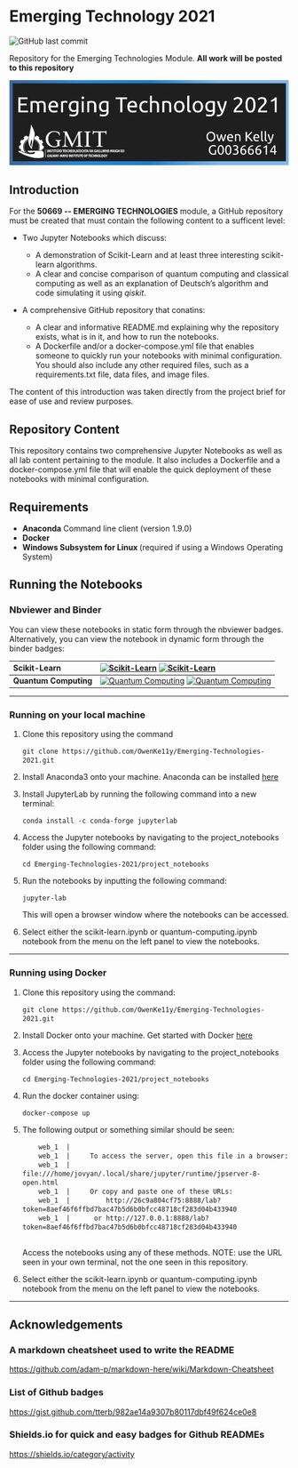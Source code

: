 # Emerging Technology 2021

![GitHub last commit](https://img.shields.io/github/commit-activity/m/OwenKe11y/Emerging-Technologies-2021)

Repository for the Emerging Technologies Module.
<b>All work will be posted to this repository</b> 

![GitHub Title Emerging Tech](https://github.com/OwenKe11y/Emerging-Technologies-2021/blob/main/titleGit.PNG?raw=true)


## Introduction
For the <b>50669 -- EMERGING TECHNOLOGIES</b> module, a GitHub repository must be created that must contain the following content to a sufficent level:
 * Two Jupyter Notebooks which discuss:
   * A demonstration of Scikit-Learn and at least three interesting scikit-learn algorithms.
   * A clear and concise comparison of quantum computing and classical computing as well as an explanation of Deutsch’s algorithm and code simulating it using <i>qiskit</i>.

 * A comprehensive GitHub repository that conatins:
   * A clear and informative README.md explaining why the repository exists, what is
     in it, and how to run the notebooks.
   * A Dockerfile and/or a docker-compose.yml file that enables someone to quickly
     run your notebooks with minimal configuration. You should also include any other
     required files, such as a requirements.txt file, data files, and image files.
     
 The content of this introduction was taken directly from the project brief for ease of use and review purposes.

## Repository Content
This repository contains two comprehensive Jupyter Notebooks as well as all lab content pertaining to the module. It also includes a Dockerfile and a docker-compose.yml file that will enable the quick deployment of these notebooks with minimal configuration.

## Requirements 
* <b>Anaconda</b> Command line client (version 1.9.0)
* <b>Docker</b>
* <b>Windows Subsystem for Linux </b> (required if using a Windows Operating System)

## Running the Notebooks

### Nbviewer and Binder
You can view these notebooks in static form through the nbviewer badges. Alternatively, you can view the notebook in dynamic form through the binder badges:



| **Scikit-Learn** | [![Scikit-Learn](https://raw.githubusercontent.com/jupyter/design/master/logos/Badges/nbviewer_badge.svg)](https://nbviewer.jupyter.org/github/OwenKe11y/Emerging-Technologies-2021/blob/main/project_notebooks/scikit-learn.ipynb) [![Scikit-Learn](https://mybinder.org/badge_logo.svg)](https://mybinder.org/v2/gh/OwenKe11y/Emerging-Technologies-2021/HEAD?labpath=project_notebooks%2Fscikit-learn.ipynb)
| :------------- |:-------------|
| **Quantum Computing**           | [![Quantum Computing](https://raw.githubusercontent.com/jupyter/design/master/logos/Badges/nbviewer_badge.svg)](https://nbviewer.jupyter.org/github/OwenKe11y/Emerging-Technologies-2021/blob/main/project_notebooks/quantum-deutsch.ipynb) [![Quantum Computing](https://mybinder.org/badge_logo.svg)](https://mybinder.org/v2/gh/OwenKe11y/Emerging-Technologies-2021/HEAD?labpath=project_notebooks%2Fquantum-deutsch.ipynb) |

***

### Running on your local machine
<ol>
<li>Clone this repository using the command  
  
```
git clone https://github.com/OwenKe11y/Emerging-Technologies-2021.git
```
  
  </li>
<li>
  
  Install Anaconda3 onto your machine. Anaconda can be installed 
  [here](https://www.anaconda.com/products/individual#linux)
  
</li>
  
  <li>
    
Install JupyterLab by running the following command into a new terminal:
    
```
conda install -c conda-forge jupyterlab
```
    
  </li>
  
<li>
  
  Access the Jupyter notebooks by navigating to the project_notebooks folder using the following command:
  
  ```
  cd Emerging-Technologies-2021/project_notebooks
  ```
 </li>
  
 <li>
   
   Run the notebooks by inputting the following command:
```
jupyter-lab
``` 
   This will open a browser window where the notebooks can be accessed.
   
  </li>
  
  <li>
    
 Select either the scikit-learn.ipynb or quantum-computing.ipynb notebook from the menu on the left panel to view the notebooks. 
    
  </li> 
</ol>

***

### Running using Docker 
<ol>
<li>Clone this repository using the command:  
  
```
git clone https://github.com/OwenKe11y/Emerging-Technologies-2021.git
```
  
</li>
<li>
  
  Install Docker onto your machine. Get started with Docker 
  [here](https://docs.docker.com/get-docker/)
  
 </li>
<li>
  
  Access the Jupyter notebooks by navigating to the project_notebooks folder using the following command:
  
  ```
  cd Emerging-Technologies-2021/project_notebooks
  ```
 </li>
  
<li>
  Run the docker container using:
  
  ```
  docker-compose up
  ```
  
  </li>
  
  <li>
    The following output or something similar should be seen:
    
```
    web_1  |     
    web_1  |     To access the server, open this file in a browser:
    web_1  |         file:///home/jovyan/.local/share/jupyter/runtime/jpserver-8-open.html
    web_1  |     Or copy and paste one of these URLs:
    web_1  |         http://26c9a804cf75:8888/lab?token=8aef46f6ffbd7bac47b5d6b0bfcc48718cf283d04b433940
    web_1  |      or http://127.0.0.1:8888/lab?token=8aef46f6ffbd7bac47b5d6b0bfcc48718cf283d04b433940
    
```   
Access the notebooks using any of these methods. NOTE: use the URL seen in your own terminal, not the one seen in this repository.

  </li>
  <li>
    
 Select either the scikit-learn.ipynb or quantum-computing.ipynb notebook from the menu on the left panel to view the notebooks. 
    
  </li> 
</ol>

***

## Acknowledgements 

### A markdown cheatsheet used to write the README
https://github.com/adam-p/markdown-here/wiki/Markdown-Cheatsheet

### List of Github badges
https://gist.github.com/tterb/982ae14a9307b80117dbf49f624ce0e8

### Shields.io for quick and easy badges for Github READMEs
https://shields.io/category/activity








